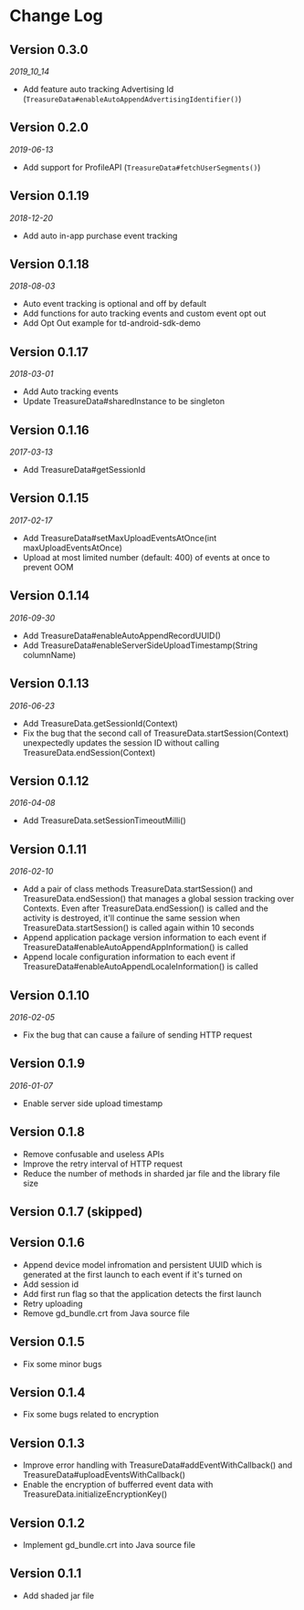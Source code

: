 # Change Log

## Version 0.3.0
_2019_10_14_

* Add feature auto tracking Advertising Id (`TreasureData#enableAutoAppendAdvertisingIdentifier()`)

## Version 0.2.0
_2019-06-13_

* Add support for ProfileAPI (`TreasureData#fetchUserSegments()`)

## Version 0.1.19
_2018-12-20_

* Add auto in-app purchase event tracking

## Version 0.1.18
_2018-08-03_

* Auto event tracking is optional and off by default
* Add functions for auto tracking events and custom event opt out
* Add Opt Out example for td-android-sdk-demo

## Version 0.1.17
_2018-03-01_

* Add Auto tracking events
* Update TreasureData#sharedInstance to be singleton

## Version 0.1.16
_2017-03-13_

* Add TreasureData#getSessionId

## Version 0.1.15
_2017-02-17_

* Add TreasureData#setMaxUploadEventsAtOnce(int maxUploadEventsAtOnce)
* Upload at most limited number (default: 400) of events at once to prevent OOM

## Version 0.1.14
_2016-09-30_

* Add TreasureData#enableAutoAppendRecordUUID()
* Add TreasureData#enableServerSideUploadTimestamp(String columnName)

## Version 0.1.13
_2016-06-23_

* Add TreasureData.getSessionId(Context)
* Fix the bug that the second call of TreasureData.startSession(Context) unexpectedly updates the session ID without calling TreasureData.endSession(Context)

## Version 0.1.12
_2016-04-08_

* Add TreasureData.setSessionTimeoutMilli()

## Version 0.1.11
_2016-02-10_

* Add a pair of class methods TreasureData.startSession() and TreasureData.endSession() that manages a global session tracking over Contexts. Even after TreasureData.endSession() is called and the activity is destroyed, it'll continue the same session when TreasureData.startSession() is called again within 10 seconds
* Append application package version information to each event if TreasureData#enableAutoAppendAppInformation() is called
* Append locale configuration information to each event if TreasureData#enableAutoAppendLocaleInformation() is called

## Version 0.1.10
_2016-02-05_

* Fix the bug that can cause a failure of sending HTTP request

## Version 0.1.9
_2016-01-07_

* Enable server side upload timestamp

## Version 0.1.8

* Remove confusable and useless APIs
* Improve the retry interval of HTTP request
* Reduce the number of methods in sharded jar file and the library file size

## Version 0.1.7 (skipped)

## Version 0.1.6

* Append device model infromation and persistent UUID which is generated at the first launch to each event if it's turned on
* Add session id
* Add first run flag so that the application detects the first launch
* Retry uploading
* Remove gd_bundle.crt from Java source file

## Version 0.1.5

* Fix some minor bugs

## Version 0.1.4

* Fix some bugs related to encryption

## Version 0.1.3

* Improve error handling with TreasureData#addEventWithCallback() and TreasureData#uploadEventsWithCallback()
* Enable the encryption of bufferred event data with TreasureData.initializeEncryptionKey()

## Version 0.1.2

* Implement gd_bundle.crt into Java source file

## Version 0.1.1

* Add shaded jar file

